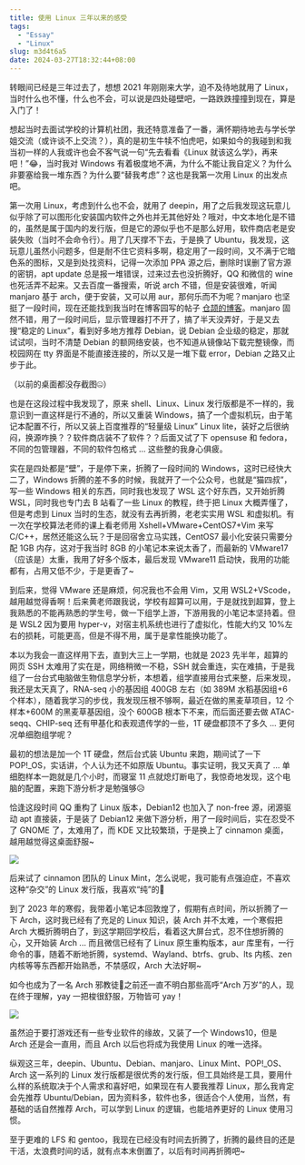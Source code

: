 ```yaml
---
title: 使用 Linux 三年以来的感受
tags:
  - "Essay"
  - "Linux"
slug: m3d4t6a5
date: 2024-03-27T18:32:44+08:00
---
```


转眼间已经是三年过去了，想想 2021 年刚刚来大学，迫不及待地就用了 Linux，当时什么也不懂，什么也不会，可以说是四处碰壁吧，一路跌跌撞撞到现在，算是入门了！

<!--more-->

想起当时去面试学校的计算机社团，我还特意准备了一番，满怀期待地去与学长学姐交流（或许谈不上交流？），真的是初生牛犊不怕虎吧，如果如今的我碰到和我当初一样的人我或许也会不客气说一句“先去看看《Linux 就该这么学》，再来吧！”😂，当时我对 Windows 有着极度地不满，为什么不能让我自定义？为什么非要塞给我一堆东西？为什么要“替我考虑”？这也是我第一次用 Linux 的出发点吧。

第一次用 Linux，考虑到什么也不会，就用了 deepin，用了之后我发现这玩意儿似乎除了可以图形化安装国内软件之外也并无其他好处？哦对，中文本地化是不错的，虽然是属于国内的发行版，但是它的源似乎也不是那么好用，软件商店老是安装失败（当时不会命令行）。用了几天撑不下去，于是换了 Ubuntu，我发现，这玩意儿虽然小问题多，但是耐不住它资料多啊，稳定用了一段时间，又不满于它暗色系的图标，又是到处找资料，记得一次添加 PPA 源之后，删除时误删了官方源的密钥，apt update 总是报一堆错误，过来过去也没折腾好，QQ 和微信的 wine 也死活弄不起来。又去百度一番搜索，听说 arch 不错，但是安装很难，听闻 manjaro 基于 arch，便于安装，又可以用 aur，那何乐而不为呢？manjaro 也坚挺了一段时间，现在还能找到我当时在博客园写的帖子 [仓颉的博客](https://www.cnblogs.com/skywalker-char)。manjaro 固然不错，用了一段时间后，显示管理器打不开了，搞了半天没弄好，于是又去搜“稳定的 Linux”，看到好多地方推荐 Debian，说 Debian 企业级的稳定，那就试试呗，当时不清楚 Debian 的额网络安装，也不知道从镜像站下载完整镜像，而校园网在 tty 界面是不能直接连接的，所以又是一堆下载 error，Debian 之路又止步于此。

（以前的桌面都没存截图🤐）

也是在这段过程中我发现了，原来 shell、Linux、Linux 发行版都是不一样的，我意识到一直这样是行不通的，所以又重装 Windows，搞了一个虚拟机玩，由于笔记本配置不行，所以又装上百度推荐的“轻量级 Linux” Linux lite，装好之后很纳闷，换源咋换？？软件商店装不了软件？？后面又试了下 opensuse 和 fedora，不同的包管理器，不同的软件包格式 ... 这些整的我身心俱疲。

实在是四处都是“壁”，于是停下来，折腾了一段时间的 Windows，这时已经快大二了，Windows 折腾的差不多的时候，我就开了一个公众号，也就是“猫四叔”，写一些 Windows 相关的东西，同时我也发现了 WSL 这个好东西，又开始折腾 WSL，同时我也专门去 B 站看了一些 Linux 的教程，终于把 Linux 大概弄懂了，但是考虑到 Linux 当时的生态，就没有去再折腾，老老实实用 WSL 和虚拟机。有一次在学校算法老师的课上看老师用 Xshell+VMware+CentOS7+Vim 来写 C/C++，居然还能这么玩？于是回宿舍立马实践，CentOS7 最小化安装只需要分配 1GB 内存，这对于我当时 8GB 的小笔记本来说太香了，而最新的 VMware17（应该是）太重，我用了好多个版本，最后发现 VMware11 启动快，我用的功能都有，占用又低不少，于是更香了~

到后来，觉得 VMware 还是麻烦，何况我也不会用 Vim，又用 WSL2+VScode，越用越觉得香啊！后来黄老师跟我说，学校有超算可以用，于是就找到超算，登上我熟悉的不能再熟悉的学生号，做一下组学上游，下游用我的小笔记本坚持着。但是 WSL2 因为要用 hyper-v，对宿主机系统也进行了虚拟化，性能大约又 10%左右的损耗，可能更高，但是不得不用，属于是拿性能换功能了。

本以为我会一直这样用下去，直到大三上一学期，也就是 2023 先半年，超算的网页 SSH 太难用了实在是，网络稍微一不稳，SSH 就会重连，实在难搞，于是我组了一台台式电脑做生物信息学分析，本想着，组学直接用台式来整，后来发现，我还是太天真了，RNA-seq 小的基因组 400GB 左右（如 389M 水稻基因组+6 个样本），随着我学习的步伐，我发现压根不够啊，最近在做的黑麦草项目，12 个样本+600M 的黑麦草基因组，没个 600GB 根本下不来，而后面还要去做 ATAC-seqq、CHIP-seq 还有甲基化和表观遗传学的一些，1T 硬盘都顶不了多久 ... 更何况单细胞组学呢？

最初的想法是加一个 1T 硬盘，然后台式装 Ubuntu 来跑，期间试了一下 POP!_OS，实话讲，个人认为还不如原版 Ubuntu。事实证明，我又天真了 ... 单细胞样本一跑就是几个小时，而寝室 11 点就熄灯断电了，我惊奇地发现，这个电脑的配置，来跑下游分析才是勉强够😥

恰逢这段时间 QQ 重构了 Linux 版本，Debian12 也加入了 non-free 源，闭源驱动 apt 直接装，于是装了 Debian12 来做下游分析，用了一段时间后，实在忍受不了 GNOME 了，太难用了，而 KDE 又比较繁琐，于是换上了 cinnamon 桌面，越用越觉得这桌面舒服~

![](https://images.yuanj.top/202401021323392.png)

后来试了 cinnamon 团队的 Linux Mint，怎么说呢，我可能有点强迫症，不喜欢这种“杂交”的 Linux 发行版，我喜欢“纯”的🤔

到了 2023 年的寒假，我带着小笔记本回敦煌了，假期有点时间，所以折腾了一下 Arch，这时我已经有了充足的 Linux 知识，装 Arch 并不太难，一个寒假把 Arch 大概折腾明白了，到这学期回学校后，看着这大屏台式，忍不住想折腾的心，又开始装 Arch ... 而且微信已经有了 Linux 原生重构版本，aur 库里有，一行命令的事，随着不断地折腾，systemd、Wayland、btrfs、grub、lts 内核、zen 内核等等东西都开始熟悉，不禁感叹，Arch 大法好啊~

如今也成为了一名 Arch 邪教徒🤣之前还一直不明白那些高呼“Arch 万岁”的人，现在终于理解，yay 一把梭很舒服，万物皆可 yay！

![](https://images.yuanj.top/202403201841486.png)

虽然迫于要打游戏还有一些专业软件的缘故，又装了一个 Windows10，但是 Arch 还是会一直用，而且 Arch 以后也将成为我使用 Linux 的唯一选择。

纵观这三年，deepin、Ubuntu、Debian、manjaro、Linux Mint、POP!_OS、Arch 这一系列的 Linux 发行版都是很优秀的发行版，但工具始终是工具，要用什么样的系统取决于个人需求和喜好吧，如果现在有人要我推荐 Linux，那么我肯定会先推荐 Ubuntu/Debian，因为资料多，软件也多，很适合个人使用，当然，有基础的话自然推荐 Arch，可以学到 Linux 的逻辑，也能培养更好的 Linux 使用习惯。

至于更难的 LFS 和 gentoo，我现在已经没有时间去折腾了，折腾的最终目的还是干活，太浪费时间的话，就有点本末倒置了，以后有时间再折腾吧~